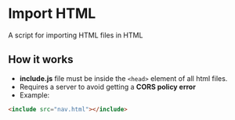 # Import HTML

A script for importing HTML files in HTML

## How it works

- **include.js** file must be inside the `<head>` element of all html files.
- Requires a server to avoid getting a **CORS policy error**
- Example:

```html
<include src="nav.html"></include>
```
